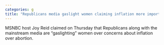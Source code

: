 ```yaml
---
categories: g
title: "Republicans media gaslight women claiming inflation more important than abortion MSNBCs Joy Reid claims"
---
```

MSNBC host Joy Reid claimed on Thursday that Republicans along with the mainstream media are “gaslighting” women over concerns about inflation over abortion.